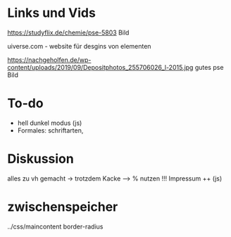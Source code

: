 # Links und Vids

https://studyflix.de/chemie/pse-5803 Bild

uiverse.com - website für desgins von elementen

https://nachgeholfen.de/wp-content/uploads/2019/09/Depositphotos_255706026_l-2015.jpg
gutes pse Bild

# To-do

- hell dunkel modus (js)
- Formales: schriftarten,

# Diskussion

alles zu vh gemacht -> trotzdem Kacke
--> % nutzen !!!
Impressum ++ (js)

# zwischenspeicher

../css/maincontent border-radius
